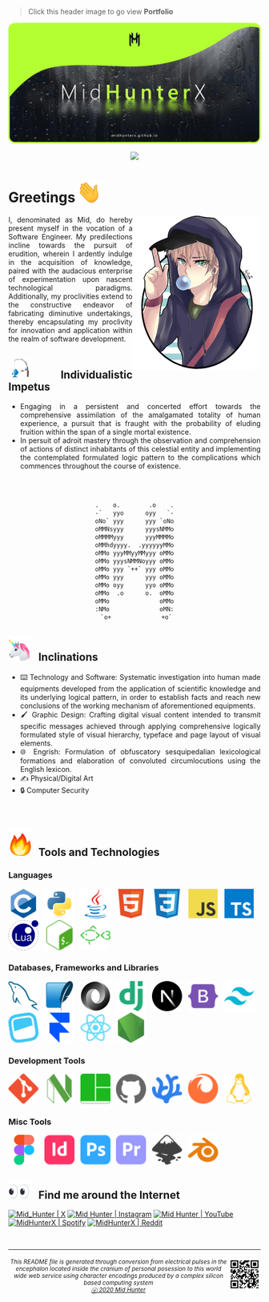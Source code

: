 > Click this header image to go view **Portfolio**

<a href="https://midhunterx.github.io">

![](./img/header.png)

</a>

<div align="center">

![](https://komarev.com/ghpvc/?username=MidHunterX&label=PROFILE+VIEWS&color=grey&style=for-the-badge&abbreviated=true)

</div>

# Greetings <span><img width="45px" src="./ico/emojis/wave.gif"></span>

<img width="256px" align="right" src="./img/avatar.png">

<div align="justify">

I, denominated as Mid, do hereby present myself in the vocation of a Software Engineer. My predilections incline towards the pursuit of erudition, wherein I ardently indulge in the acquisition of knowledge, paired with the audacious enterprise of experimentation upon nascent technological paradigms. Additionally, my proclivities extend to the constructive endeavor of fabricating diminutive undertakings, thereby encapsulating my proclivity for innovation and application within the realm of software development.

## <span><img width="45px" src="./ico/emojis/fishing.gif"></span> &nbsp; Individualistic Impetus

- Engaging in a persistent and concerted effort towards the comprehensive assimilation of the amalgamated totality of human experience, a pursuit that is fraught with the probability of eluding fruition within the span of a single mortal existence.
- In persuit of adroit mastery through the observation and comprehension of actions of distinct inhabitants of this celestial entity and implementing the contemplated formulated logic pattern to the complications which commences throughout the course of existence.

<br/>

<div align="center">

```

.    o.        .o    .
-`   yyo      oyy   `-
oNo` yyy      yyy `oNo
oMMNsyyy      yyysNMMo
oMMMMyyy      yyyMMMMo
oMMhdyyyy.  .yyyyyyMMo
oMMo yyyMMyyMMyyy oMMo
oMMo yyysNMMNoyyy oMMo
oMMo yyy `++` yyy oMMo
oMMo yyy      yyy oMMo
oMMo oyy      yyo oMMo
oMMo  .o      o.  oMMo
oMMo              oMMo
:NMo              oMN:
 `o+              +o`

```

</div> <!-- End of Center -->

## <span><img width="45px" src="./ico/emojis/unicorn.gif"></span> &nbsp; Inclinations

- ⌨️ Technology and Software: Systematic investigation into human made equipments developed from the application of scientific knowledge and its underlying logical pattern, in order to establish facts and reach new conclusions of the working mechanism of aforementioned equipments.
- 🖌️ Graphic Design: Crafting digital visual content intended to transmit specific messages achieved through applying comprehensive logically formulated style of visual hierarchy, typeface and page layout of visual elements.
- 🌐 Engrish: Formulation of obfuscatory sesquipedalian lexicological formations and elaboration of convoluted circumlocutions using the English lexicon.
- ✍️ Physical/Digital Art
- 🔒 Computer Security

</div> <!-- End of Justify -->

<br/>

## <span><img width="45px" src="./ico/emojis/fire.gif"></span> &nbsp; Tools and Technologies

### Languages

<span>
    <img width="60" height="60" title="C" src="./ico/languages/c.svg" /> &nbsp;
    <img width="60" height="60" title="Python" src="./ico/languages/python.svg" /> &nbsp;
    <img width="60" height="60" title="Java" src="./ico/languages/java.svg" /> &nbsp;
    <img width="60" height="60" title="HTML" src="./ico/languages/html5.svg" /> &nbsp;
    <img width="60" height="60" title="CSS" src="./ico/languages/css3.svg" /> &nbsp;
    <img width="60" height="60" title="JavaScript" src="./ico/languages/javascript.svg" /> &nbsp;
    <img width="60" height="60" title="TypeScript" src="./ico/languages/typescript.svg" /> &nbsp;
    <img width="60" height="60" title="Lua" src="./ico/languages/lua.svg" /> &nbsp;
    <img width="60" height="60" title="Bash" src="./ico/languages/gnubash.svg" /> &nbsp;
    <img width="60" height="60" title="Fish" src="./ico/languages/fishshell.svg" /> &nbsp;
</span>

### Databases, Frameworks and Libraries

<span>
    <img width="60" height="60" title="MySQL" src="./ico/databases/mysql.svg" /> &nbsp;
    <img width="60" height="60" title="SQLite" src="./ico/databases/sqlite.svg" /> &nbsp;
    <img width="60" height="60" title="JSON" src="./ico/databases/json.svg" /> &nbsp;
    <img width="60" height="60" title="Django" src="./ico/frameworks/django.svg" /> &nbsp;
    <img width="60" height="60" title="NextJS" src="./ico/frameworks/nextdotjs.svg" /> &nbsp;
    <img width="60" height="60" title="Bootstrap" src="./ico/frameworks/bootstrap.svg" /> &nbsp;
    <img width="60" height="60" title="Tailwind CSS" src="./ico/frameworks/tailwindcss.svg" /> &nbsp;
    <img width="60" height="60" title="Headless UI" src="./ico/libraries/headlessui.svg" /> &nbsp;
    <img width="60" height="60" title="Framer Motion" src="./ico/libraries/framer.svg" /> &nbsp;
    <img width="60" height="60" title="React" src="./ico/libraries/react.svg" /> &nbsp;
    <img width="60" height="60" title="NodeJS" src="./ico/runtime_env/nodedotjs.svg" /> &nbsp;
</span>

### Development Tools

<span>
    <img width="60" height="60" title="Git" src="./ico/tools/git.svg" /> &nbsp;
    <img width="60" height="60" title="Neovim" src="./ico/tools/neovim.svg" /> &nbsp;
    <img width="60" height="60" title="Tmux" src="./ico/tools/tmux.svg" /> &nbsp;
    <img width="60" height="60" title="GitHub" src="./ico/tools/github.svg" /> &nbsp;
    <img width="60" height="60" title="VS Codium" src="./ico/tools/vscodium.svg" /> &nbsp;
    <img width="60" height="60" title="Firefox" src="./ico/tools/firefox.svg" /> &nbsp;
    <img width="60" height="60" title="Linux" src="./ico/tools/linux.svg" /> &nbsp;
</span>

### Misc Tools

<span>
    <img width="60" height="60" title="Figma" src="./ico/misc/figma.svg" /> &nbsp;
    <img width="60" height="60" title="InDesign" src="./ico/misc/adobeindesign.svg" /> &nbsp;
    <img width="60" height="60" title="Photoshop" src="./ico/misc/adobephotoshop.svg" /> &nbsp;
    <img width="60" height="60" title="Premiere Pro" src="./ico/misc/adobepremierepro.svg" /> &nbsp;
    <img width="60" height="60" title="Inkscape" src="./ico/misc/inkscape.svg" /> &nbsp;
    <img width="60" height="60" title="Blender 3D" src="./ico/misc/blender.svg" /> &nbsp;
</span>

<br/>

## <span><img width="45px" src="./ico/emojis/eye.gif"></span> &nbsp; Find me around the Internet

[<img title="The Musk Social Media" alt="Mid_Hunter | X" src="https://img.shields.io/badge/-X-333333?style=for-the-badge&logo=X&logoColor=white" />][twitter]
[<img title="Not much but it's honest work" alt="Mid Hunter | Instagram" src="https://img.shields.io/badge/-Instagram-C13584?style=for-the-badge&logo=Instagram&logoColor=white" />][instagram]
[<img title="You shall not pass!" alt="Mid Hunter | YouTube" src="https://img.shields.io/badge/-YouTube-FF0000?style=for-the-badge&logo=YouTube&logoColor=white" />][youtube]
[<img title="Dem feels bro" alt="MidHunterX | Spotify" src="https://img.shields.io/badge/-Spotify-1DB954?style=for-the-badge&logo=Spotify&logoColor=white" />][spotify]
[<img title="The only place where intellectuals acts like complete idiots" alt="MidHunterX | Reddit" src="https://img.shields.io/badge/-u/MidHunterX-FF4500?style=for-the-badge&logo=Reddit&logoColor=white" />][reddit]

<br clear="left">

<hr>
<img align="right" src="img/QR.svg" width="64" />
<sub><h6 align="center">This <i>README</i> file is generated through conversion from electrical pulses in the encephalon located inside the cranium of personal posession to this world wide web service using character encodings produced by a complex silicon based computing system <br/> <a title="Not even a copyright symbol but, okay... looks cool tho" href="https://matias.ma/nsfw/">ⓔ 2020 Mid Hunter</a></h6></sub>

<!-- Variables : Social -->

[youtube]: https://www.youtube.com/watch?v=dQw4w9WgXcQ
[instagram]: https://www.instagram.com/mid_hunter
[spotify]: https://open.spotify.com/playlist/1Tjpc7zlJH2ATj1Lpl8W3Z
[reddit]: https://www.reddit.com/user/MidHunterX
[discord]: https://discord.com/invite/KQxxEyu
[twitter]: https://x.com/Mid_Hunter
